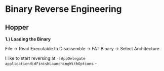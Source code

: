 Binary Reverse Engineering
==========================

Hopper
------

**1.) Loading the Binary**

File -> Read Executable to Disassemble -> FAT Binary -> Select Architecture

I like to start reversing at ``` -[AppDelegate applicationdidFinishLaunchingWithOptions ``` - 
